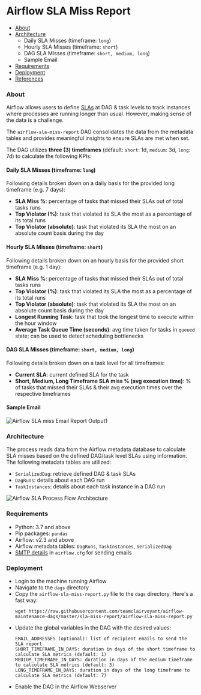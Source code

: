 # Airflow SLA Miss Report

  - [About](#about)
  - [Architecture](#architecture)
    - Daily SLA Misses (timeframe: `long`)
    - Hourly SLA Misses (timeframe: `short`)
    - DAG SLA Misses (timeframe: `short, medium, long`)
    - Sample Email
  - [Requirements](#requirements)
  - [Deployment](#deployment)
  - [References](#references)


### About
Airflow allows users to define [SLAs](https://github.com/teamclairvoyant/airflow-maintenance-dags/blob/teamclairvoyant/sla-miss-report/sla-miss-report/README.md) at DAG & task levels to track instances where processes are running longer than usual. However, making sense of the data is a challenge.

The `airflow-sla-miss-report` DAG consolidates the data from the metadata tables and provides meaningful insights to ensure SLAs are met when set.

The DAG utilizes **three (3) timeframes** (default: `short`: 1d, `medium`: 3d, `long`: 7d) to calculate the following KPIs:

#### Daily SLA Misses (timeframe: `long`)
Following details broken down on a daily basis for the provided long timeframe (e.g. 7 days):
  - **SLA Miss %**: percentage of tasks that missed their SLAs out of total tasks runs
  - **Top Violator (%)**: task that violated its SLA the most as a percentage of its total runs
  - **Top Violator (absolute)**: task that violated its SLA the most on an absolute count basis during the day

#### Hourly SLA Misses (timeframe: `short`)
Following details broken down on an hourly basis for the provided short timeframe (e.g. 1 day):
  - **SLA Miss %**: percentage of tasks that missed their SLAs out of total tasks runs
  - **Top Violator (%)**: task that violated its SLA the most as a percentage of its total runs
  - **Top Violator (absolute)**: task that violated its SLA the most on an absolute count basis during the day
  - **Longest Running Task**: task that took the longest time to execute within the hour window
  - **Average Task Queue Time (seconds)**: avg time taken for tasks in `queued` state; can be used to detect scheduling bottlenecks

#### DAG SLA Misses (timeframe: `short, medium, long`)
Following details broken down on a task level for all timeframes:
  - **Current SLA**: current defined SLA for the task
  - **Short, Medium, Long Timeframe SLA miss % (avg execution time)**: % of tasks that missed their SLAs & their avg execution times over the respective timeframes

#### **Sample Email**
![Airflow SLA miss Email Report Output1](https://user-images.githubusercontent.com/32403237/193700720-24b88202-edae-4199-a7f3-0e46e54e0d5d.png)


### Architecture
The process reads data from the Airflow metadata database to calculate SLA misses based on the defined DAG/task level SLAs using information.
The following metadata tables are utilized:
- `SerializedDag`: retrieve defined DAG & task SLAs
- `DagRuns`: details about each DAG run
- `TaskInstances`: details about each task instance in a DAG run

![Airflow SLA Process Flow Architecture](https://user-images.githubusercontent.com/8946659/191114560-2368e2df-916a-4f66-b1ac-b6cfe0b35a47.png)

### Requirements
- Python: 3.7 and above
- Pip packages: `pandas`
- Airflow: v2.3 and above
- Airflow metadata tables: `DagRuns`, `TaskInstances`, `SerializedDag`
- [SMTP details](https://airflow.apache.org/docs/apache-airflow/stable/howto/email-config.html#using-default-smtp) in `airflow.cfg` for sending emails

### Deployment
- Login to the machine running Airflow
- Navigate to the `dags` directory
- Copy the `airflow-sla-miss-report.py` file to the `dags` directory. Here's a fast way:
  ```
  wget https://raw.githubusercontent.com/teamclairvoyant/airflow-maintenance-dags/master/sla-miss-report/airflow-sla-miss-report.py
  ```
- Update the global variables in the DAG with the desired values:
  ```
  EMAIL_ADDRESSES (optional): list of recipient emails to send the SLA report
  SHORT_TIMEFRAME_IN_DAYS: duration in days of the short timeframe to calculate SLA metrics (default: 1)
  MEDIUM_TIMEFRAME_IN_DAYS: duration in days of the medium timeframe to calculate SLA metrics (default: 3)
  LONG_TIMEFRAME_IN_DAYS: duration in days of the long timeframe to calculate SLA metrics (default: 7)
  ```
- Enable the DAG in the Airflow Webserver
